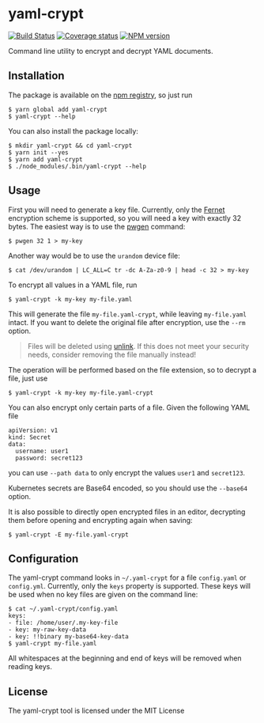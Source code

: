 # yaml-crypt

[![Build Status](https://img.shields.io/travis/pascalgn/yaml-crypt.svg?style=flat-square)](https://travis-ci.org/pascalgn/yaml-crypt) [![Coverage status](https://img.shields.io/coveralls/github/pascalgn/yaml-crypt.svg?style=flat-square)](https://coveralls.io/github/pascalgn/yaml-crypt) [![NPM version](https://img.shields.io/npm/v/yaml-crypt.svg?style=flat-square)](https://www.npmjs.org/package/yaml-crypt)

Command line utility to encrypt and decrypt YAML documents.

## Installation

The package is available on the [npm registry](https://www.npmjs.com/package/yaml-crypt), so just run

    $ yarn global add yaml-crypt
    $ yaml-crypt --help

You can also install the package locally:

    $ mkdir yaml-crypt && cd yaml-crypt
    $ yarn init --yes
    $ yarn add yaml-crypt
    $ ./node_modules/.bin/yaml-crypt --help

## Usage

First you will need to generate a key file. Currently, only the [Fernet](https://github.com/fernet/spec/blob/master/Spec.md)
encryption scheme is supported, so you will need a key with exactly 32 bytes.
The easiest way is to use the [pwgen](https://linux.die.net/man/1/pwgen) command:

    $ pwgen 32 1 > my-key

Another way would be to use the `urandom` device file:

    $ cat /dev/urandom | LC_ALL=C tr -dc A-Za-z0-9 | head -c 32 > my-key

To encrypt all values in a YAML file, run

    $ yaml-crypt -k my-key my-file.yaml

This will generate the file `my-file.yaml-crypt`, while leaving `my-file.yaml` intact.
If you want to delete the original file after encryption, use the `--rm` option.

> Files will be deleted using [unlink](https://linux.die.net/man/2/unlink).
> If this does not meet your security needs, consider removing the file manually instead!

The operation will be performed based on the file extension, so to decrypt a file,
just use

    $ yaml-crypt -k my-key my-file.yaml-crypt

You can also encrypt only certain parts of a file. Given the following YAML file

    apiVersion: v1
    kind: Secret
    data:
      username: user1
      password: secret123

you can use `--path data` to only encrypt the values `user1` and `secret123`.

Kubernetes secrets are Base64 encoded, so you should use the `--base64` option.

It is also possible to directly open encrypted files in an editor, decrypting them
before opening and encrypting again when saving:

    $ yaml-crypt -E my-file.yaml-crypt

## Configuration

The yaml-crypt command looks in `~/.yaml-crypt` for a file `config.yaml` or `config.yml`.
Currently, only the `keys` property is supported. These keys will be used when no key
files are given on the command line:

    $ cat ~/.yaml-crypt/config.yaml
    keys:
    - file: /home/user/.my-key-file
    - key: my-raw-key-data
    - key: !!binary my-base64-key-data
    $ yaml-crypt my-file.yaml

All whitespaces at the beginning and end of keys will be removed when reading keys.

## License

The yaml-crypt tool is licensed under the MIT License
